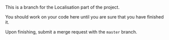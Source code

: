 This is a branch for the Localisation part of the project.

You should work on your code here until you are sure that you have finished it.

Upon finishing, submit a merge request with the <code>master</code> branch.
